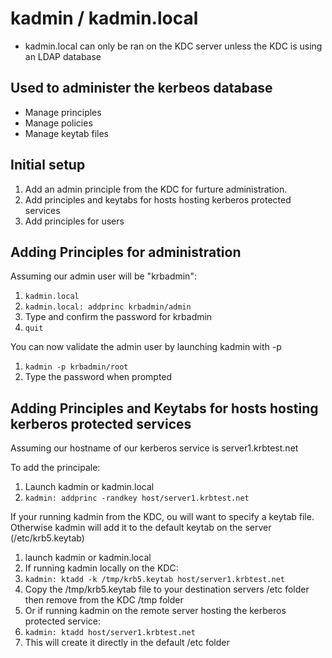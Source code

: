 # kadmin / kadmin.local
- kadmin.local can only be ran on the KDC server unless the KDC is using an LDAP database

## Used to administer the kerbeos database
- Manage principles
- Manage policies
- Manage keytab files

## Initial setup
1. Add an admin principle from the KDC for furture administration.
1. Add principles and keytabs for hosts hosting kerberos protected services
1. Add principles for users


## Adding Principles for administration

Assuming our admin user will be "krbadmin":

1. `kadmin.local`
1. `kadmin.local: addprinc krbadmin/admin`
1. Type and confirm the password for krbadmin
1. `quit`

You can now validate the admin user by launching kadmin with -p
1. `kadmin -p krbadmin/root`
1. Type the password when prompted

## Adding Principles and Keytabs for hosts hosting kerberos protected services

Assuming our hostname of our kerberos service is server1.krbtest.net

To add the principale:

1. Launch kadmin or kadmin.local
1. `kadmin: addprinc -randkey host/server1.krbtest.net`

If your running kadmin from the KDC, ou will want to specify a keytab file. Otherwise kadmin will add it to the default keytab on the server (/etc/krb5.keytab)

1. launch kadmin or kadmin.local
1. If running kadmin locally on the KDC:
1. `kadmin: ktadd -k /tmp/krb5.keytab host/server1.krbtest.net`
1. Copy the /tmp/krb5.keytab file to your destination servers /etc folder then remove from the KDC /tmp folder
1. Or if running kadmin on the remote server hosting the kerberos protected service:
1. `kadmin: ktadd host/server1.krbtest.net`
1. This will create it directly in the default /etc folder